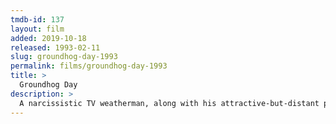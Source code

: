```yaml
---
tmdb-id: 137
layout: film
added: 2019-10-18
released: 1993-02-11
slug: groundhog-day-1993
permalink: films/groundhog-day-1993
title: >
  Groundhog Day
description: >
  A narcissistic TV weatherman, along with his attractive-but-distant producer, and his mawkish cameraman, is sent to report on Groundhog Day in the small town of Punxsutawney, where he finds himself repeating the same day over and over.
---
```

